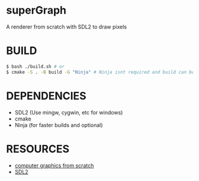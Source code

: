 # superGraph
A renderer from scratch with SDL2 to draw pixels

# BUILD
```bash
$ bash ./build.sh # or
$ cmake -S . -B build -G "Ninja" # Ninja isnt required and build can be changed
```

# DEPENDENCIES
- SDL2 (Use mingw, cygwin, etc for windows)
- cmake
- Ninja (for faster builds and optional)

# RESOURCES
- [computer graphics from scratch](https://gabrielgambetta.com/computer-graphics-from-scratch/)
- [SDL2](https://www.libsdl.org/)

